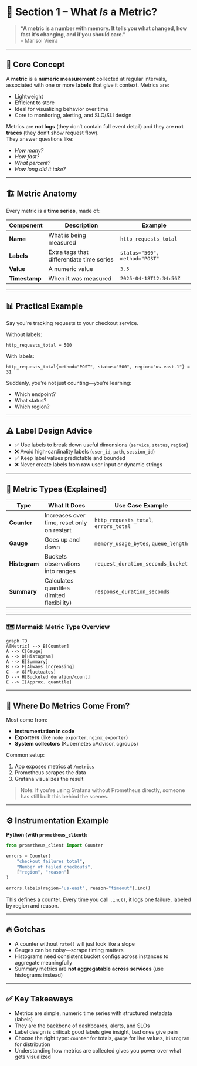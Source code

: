 # 📖 Section 1 – What *Is* a Metric?

> **“A metric is a number with memory. It tells you what changed, how fast it’s changing, and if you should care.”**  
> – Marisol Vieira

---

## 🧠 Core Concept

A **metric** is a **numeric measurement** collected at regular intervals, associated with one or more **labels** that give it context. Metrics are:
- Lightweight
- Efficient to store
- Ideal for visualizing behavior over time
- Core to monitoring, alerting, and SLO/SLI design

Metrics are **not logs** (they don’t contain full event detail) and they are **not traces** (they don’t show request flow).  
They answer questions like:
- *How many?*
- *How fast?*
- *What percent?*
- *How long did it take?*

---

## 🏗 Metric Anatomy

Every metric is a **time series**, made of:

| Component   | Description                                | Example                                   |
|-------------|--------------------------------------------|-------------------------------------------|
| **Name**    | What is being measured                     | `http_requests_total`                     |
| **Labels**  | Extra tags that differentiate time series  | `status="500", method="POST"`             |
| **Value**   | A numeric value                            | `3.5`                                     |
| **Timestamp** | When it was measured                     | `2025-04-18T12:34:56Z`                    |

---

## 📊 Practical Example

Say you're tracking requests to your checkout service.

Without labels:
```text
http_requests_total = 500
```

With labels:
```text
http_requests_total{method="POST", status="500", region="us-east-1"} = 31
```

Suddenly, you’re not just counting—you’re learning:
- Which endpoint?
- What status?
- Which region?

---

## ⚠️ Label Design Advice

- ✅ Use labels to break down useful dimensions (`service`, `status`, `region`)
- ❌ Avoid high-cardinality labels (`user_id`, `path`, `session_id`)
- ✅ Keep label values predictable and bounded
- ❌ Never create labels from raw user input or dynamic strings

---

## 📐 Metric Types (Explained)

| Type         | What It Does                              | Use Case Example                        |
|--------------|--------------------------------------------|-----------------------------------------|
| **Counter**  | Increases over time, reset only on restart | `http_requests_total`, `errors_total`   |
| **Gauge**    | Goes up and down                          | `memory_usage_bytes`, `queue_length`    |
| **Histogram**| Buckets observations into ranges          | `request_duration_seconds_bucket`       |
| **Summary**  | Calculates quantiles (limited flexibility) | `response_duration_seconds`             |

---

### 🗺 Mermaid: Metric Type Overview  
```mermaid
graph TD
A[Metric] --> B[Counter]
A --> C[Gauge]
A --> D[Histogram]
A --> E[Summary]
B --> F[Always increasing]
C --> G[Fluctuates]
D --> H[Bucketed duration/count]
E --> I[Approx. quantile]
```

---

## 📏 Where Do Metrics Come From?

Most come from:
- **Instrumentation in code**
- **Exporters** (like `node_exporter`, `nginx_exporter`)
- **System collectors** (Kubernetes cAdvisor, cgroups)

Common setup:
1. App exposes metrics at `/metrics`
2. Prometheus scrapes the data
3. Grafana visualizes the result

> Note: If you're using Grafana without Prometheus directly, someone has still built this behind the scenes.

---

## ⚙ Instrumentation Example

**Python (with `prometheus_client`):**
```python
from prometheus_client import Counter

errors = Counter(
    "checkout_failures_total",
    "Number of failed checkouts",
    ["region", "reason"]
)

errors.labels(region="us-east", reason="timeout").inc()
```

This defines a counter. Every time you call `.inc()`, it logs one failure, labeled by region and reason.

---

## 🔥 Gotchas

- A counter without `rate()` will just look like a slope
- Gauges can be noisy—scrape timing matters
- Histograms need consistent bucket configs across instances to aggregate meaningfully
- Summary metrics are **not aggregatable across services** (use histograms instead)

---

## ✅ Key Takeaways

- Metrics are simple, numeric time series with structured metadata (labels)
- They are the backbone of dashboards, alerts, and SLOs
- Label design is critical: good labels give insight, bad ones give pain
- Choose the right type: `counter` for totals, `gauge` for live values, `histogram` for distribution
- Understanding how metrics are collected gives you power over what gets visualized

